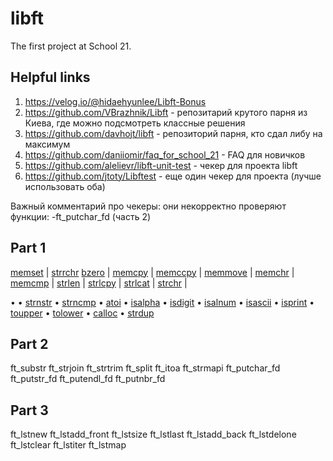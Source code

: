# libft
The first project at School 21.

## Helpful links
1. https://velog.io/@hidaehyunlee/Libft-Bonus
2. https://github.com/VBrazhnik/Libft - репозитарий крутого парня из Киева, где можно подсмотреть классные решения
3. https://github.com/davhojt/libft - репозиторий парня, кто сдал либу на максимум
4. https://github.com/daniiomir/faq_for_school_21 - FAQ для новичков
5. https://github.com/alelievr/libft-unit-test - чекер для проекта libft
6. https://github.com/jtoty/Libftest - еще один чекер для проекта (лучше использовать оба)  

Важный комментарий про чекеры: они некорректно проверяют функции:
-ft_putchar_fd (часть 2)

## Part 1  
[memset](https://github.com/nbirdie/libft/blob/main/ft_memset.c) | [strrchr]()
[bzero]() |
[memcpy]() |
[memccpy]() |
[memmove]() |
[memchr]() |
[memcmp]() |
[strlen]() |
[strlcpy]() |
[strlcat]() |
[strchr]() |

• 
• [strnstr]()
• [strncmp]()
• [atoi]()
• [isalpha]()
• [isdigit]()
• [isalnum]()
• [isascii]()
• [isprint]()
• [toupper]()
• [tolower]()
• [calloc]()
• [strdup]()

## Part 2
ft_substr
ft_strjoin
ft_strtrim
ft_split
ft_itoa
ft_strmapi
ft_putchar_fd
ft_putstr_fd
ft_putendl_fd
ft_putnbr_fd

## Part 3
ft_lstnew
ft_lstadd_front
ft_lstsize
ft_lstlast
ft_lstadd_back
ft_lstdelone
ft_lstclear
ft_lstiter
ft_lstmap
